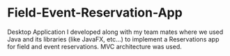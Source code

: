 # Field-Event-Reservation-App
Desktop Application I developed along with my team mates where we used Java and its libraries (like JavaFX, etc...) to implement a Reservations app for field and event reservations. MVC architecture was used.
